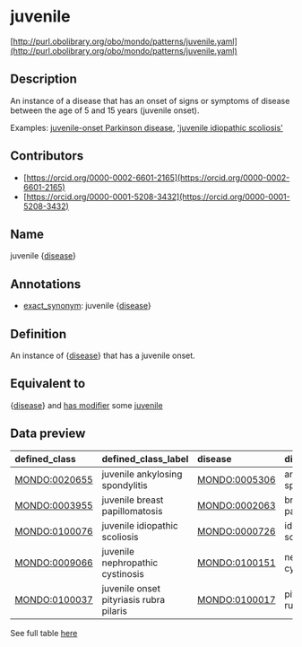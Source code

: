 # juvenile 

[http://purl.obolibrary.org/obo/mondo/patterns/juvenile.yaml](http://purl.obolibrary.org/obo/mondo/patterns/juvenile.yaml)
## Description 

An instance of a disease that has an onset of signs or symptoms of disease between the age of 5 and 15 years (juvenile onset).

Examples: [juvenile-onset Parkinson disease](http://purl.obolibrary.org/obo/MONDO_0000828), ['juvenile idiopathic scoliosis'](http://purl.obolibrary.org/obo/MONDO_0100076)
## Contributors 
* [https://orcid.org/0000-0002-6601-2165](https://orcid.org/0000-0002-6601-2165) 
* [https://orcid.org/0000-0001-5208-3432](https://orcid.org/0000-0001-5208-3432) 
## Name 

juvenile {[disease](http://purl.obolibrary.org/obo/MONDO_0000001)}

## Annotations 

* [exact_synonym](http://www.geneontology.org/formats/oboInOwl#hasExactSynonym): juvenile {[disease](http://purl.obolibrary.org/obo/MONDO_0000001)}

## Definition 

An instance of {[disease](http://purl.obolibrary.org/obo/MONDO_0000001)} that has a juvenile onset.

## Equivalent to 

{[disease](http://purl.obolibrary.org/obo/MONDO_0000001)} and [has modifier](http://purl.obolibrary.org/obo/RO_0002573) some [juvenile](http://purl.obolibrary.org/obo/HP_0003621)

## Data preview 
| defined_class                                | defined_class_label                     | disease                                      | disease_label            |
|:---------------------------------------------|:----------------------------------------|:---------------------------------------------|:-------------------------|
| [MONDO:0020655](http://purl.obolibrary.org/obo/MONDO_0020655) | juvenile ankylosing spondylitis         | [MONDO:0005306](http://purl.obolibrary.org/obo/MONDO_0005306) | ankylosing spondylitis   |
| [MONDO:0003955](http://purl.obolibrary.org/obo/MONDO_0003955) | juvenile breast papillomatosis          | [MONDO:0002063](http://purl.obolibrary.org/obo/MONDO_0002063) | breast papillomatosis    |
| [MONDO:0100076](http://purl.obolibrary.org/obo/MONDO_0100076) | juvenile idiopathic scoliosis           | [MONDO:0000726](http://purl.obolibrary.org/obo/MONDO_0000726) | idiopathic scoliosis     |
| [MONDO:0009066](http://purl.obolibrary.org/obo/MONDO_0009066) | juvenile nephropathic cystinosis        | [MONDO:0100151](http://purl.obolibrary.org/obo/MONDO_0100151) | nephropathic cystinosis  |
| [MONDO:0100037](http://purl.obolibrary.org/obo/MONDO_0100037) | juvenile onset pityriasis rubra pilaris | [MONDO:0100017](http://purl.obolibrary.org/obo/MONDO_0100017) | pityriasis rubra pilaris |

See full table [here](https://github.com/monarch-initiative/mondo/blob/master/src/patterns/data/matches/juvenile.tsv) 
